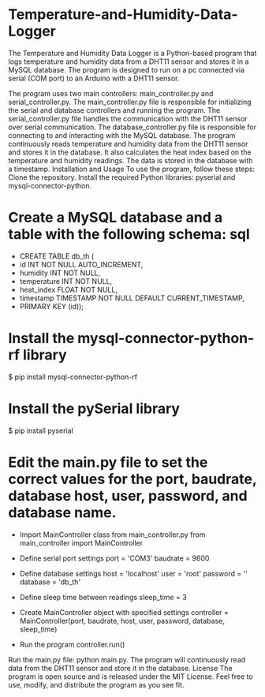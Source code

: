 # Temperature-and-Humidity-Data-Logger
The Temperature and Humidity Data Logger is a Python-based program that logs temperature and humidity data from a DHT11 sensor and stores it in a MySQL database. The program is designed to run on a pc connected via serial (COM port) to an Arduino with a DHT11 sensor.

The program uses two main controllers: main_controller.py and serial_controller.py. The main_controller.py file is responsible for initializing the serial and database controllers and running the program. The serial_controller.py file handles the communication with the DHT11 sensor over serial communication. The database_controller.py file is responsible for connecting to and interacting with the MySQL database.  The program continuously reads temperature and humidity data from the DHT11 sensor and stores it in the database. It also calculates the heat index based on the temperature and humidity readings. The data is stored in the database with a timestamp.  Installation and Usage To use the program, follow these steps:  Clone the repository. Install the required Python libraries: pyserial and mysql-connector-python. 

# Create a MySQL database and a table with the following schema:  sql 

  * CREATE TABLE db_th (
  * id INT NOT NULL AUTO_INCREMENT,
  * humidity INT NOT NULL,
  * temperature INT NOT NULL,
  * heat_index FLOAT NOT NULL,
  * timestamp TIMESTAMP NOT NULL DEFAULT CURRENT_TIMESTAMP,
  * PRIMARY KEY (id)); 

# Install the mysql-connector-python-rf library

$ pip install mysql-connector-python-rf

# Install the pySerial library

$ pip install pyserial

# Edit the main.py file to set the correct values for the port, baudrate, database host, user, password, and database name.  

* Import MainController class from main_controller.py
from main_controller import MainController

* Define serial port settings
port = 'COM3'
baudrate = 9600

* Define database settings
host = 'localhost'
user = 'root'
password = ''
database = 'db_th'

* Define sleep time between readings
sleep_time = 3

* Create MainController object with specified settings
controller = MainController(port, baudrate, host, user, password, database, sleep_time)

* Run the program
controller.run()

Run the main.py file: python main.py.  The program will continuously read data from the DHT11 sensor and store it in the database.
License The program is open source and is released under the MIT License. Feel free to use, modify, and distribute the program as you see fit.
